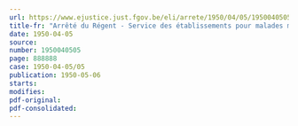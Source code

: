 ```yaml
---
url: https://www.ejustice.just.fgov.be/eli/arrete/1950/04/05/1950040505/justel
title-fr: "Arrêté du Régent - Service des établissements pour malades mentaux et enfants anormaux"
date: 1950-04-05
source:
number: 1950040505
page: 888888
case: 1950-04-05/05
publication: 1950-05-06
starts:
modifies:
pdf-original:
pdf-consolidated:
---
```


